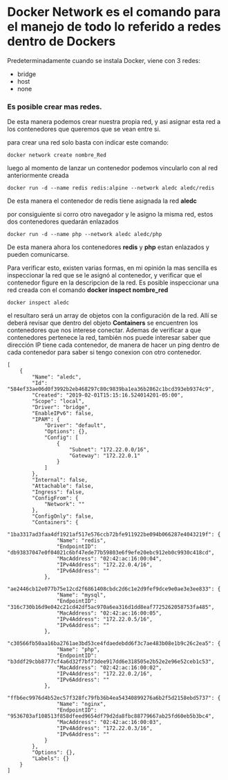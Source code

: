 # Docker Network es el comando para el manejo de todo lo referido a redes dentro de Dockers

Predeterminadamente cuando se instala Docker, viene con 3 redes:  
- bridge  
- host  
- none  

### Es posible crear mas redes.

De esta manera podemos crear nuestra propia red, y asi asignar esta red a los contenedores que queremos que se vean entre si.

para crear una red solo basta con indicar este comando:

```
docker network create nombre_Red
```

luego al momento de lanzar un contenedor podemos vincularlo con al red anteriormente creada

```
docker run -d --name redis redis:alpine --network aledc aledc/redis
```

De esta manera el contenedor de redis tiene asignada la red __aledc__ 

por consiguiente si corro otro navegador y le asigno la misma red, estos dos contenedores quedarán enlazados

```
docker run -d --name php --network aledc aledc/php
```

De esta manera ahora los contenedores __redis__ y __php__  estan enlazados y pueden comunicarse.

Para verificar esto, existen varias formas, en mi opinión la mas sencilla es inspeccionar la red que se le asignó al contenedor, y verificar que el contenedor figure en la descripcion de la red.  Es posible inspeccionar una red creada con el comando __docker inspect nombre_red__

```
docker inspect aledc
```

el resultaro será un array de objetos con la configuración de la red. 
Allí se deberá revisar que dentro del objeto __Containers__ se encuentren los contenedores que nos interese conectar.
Ademas de verificar a que contenedores pertenece la red, también nos puede interesar saber que dirección IP tiene cada contenedor, de manera de hacer un ping dentro de cada contenedor para saber si tengo conexion con otro contenedor.

```
[
    {
        "Name": "aledc",
        "Id": "584ef33ae06d0f3992b2eb468297c80c9839ba1ea36b2862c1bcd393eb9374c9",
        "Created": "2019-02-01T15:15:16.524014201-05:00",
        "Scope": "local",
        "Driver": "bridge",
        "EnableIPv6": false,
        "IPAM": {
            "Driver": "default",
            "Options": {},
            "Config": [
                {
                    "Subnet": "172.22.0.0/16",
                    "Gateway": "172.22.0.1"
                }
            ]
        },
        "Internal": false,
        "Attachable": false,
        "Ingress": false,
        "ConfigFrom": {
            "Network": ""
        },
        "ConfigOnly": false,
        "Containers": {
            "1ba3317ad3faa4df1921af517e576ccb72bfe911922be094b066287e4043219f": {
                "Name": "redis",
                "EndpointID": "db93837047e0f04021c6bf47ede77b59803e6f9efe20ebc912eb0c9930c418cd",
                "MacAddress": "02:42:ac:16:00:04",
                "IPv4Address": "172.22.0.4/16",
                "IPv6Address": ""
            },
            "ae2446cb12e077b75e12cd2f6861408cbdc2d6c1e2d9fef9dce9e0ae3e3ee833": {
                "Name": "mysql",
                "EndpointID": "316c730b16d9e042c21cd42df5ac970a6ea316d1dd8eaf7725262058753fa485",
                "MacAddress": "02:42:ac:16:00:05",
                "IPv4Address": "172.22.0.5/16",
                "IPv6Address": ""
            },
            "c30566fb50aa16ba2761ae3bd53ce4fdaedebdd6f3c7ae483b08e1b9c26c2ea5": {
                "Name": "php",
                "EndpointID": "b3ddf29cbb8777cf4a6d32f7bf73dee917dd6e318505e2b52e2e96e52ceb1c53",
                "MacAddress": "02:42:ac:16:00:02",
                "IPv4Address": "172.22.0.2/16",
                "IPv6Address": ""
            },
            "ffb6ec9976d4b52ec57f328fc79fb36b4ea54340899276a6b2f5d2158ebd5737": {
                "Name": "nginx",
                "EndpointID": "9536703af108513f858dfeed9654df79d2da8fbc88779667ab25fd60eb5b3bc4",
                "MacAddress": "02:42:ac:16:00:03",
                "IPv4Address": "172.22.0.3/16",
                "IPv6Address": ""
            }
        },
        "Options": {},
        "Labels": {}
    }
]

```

